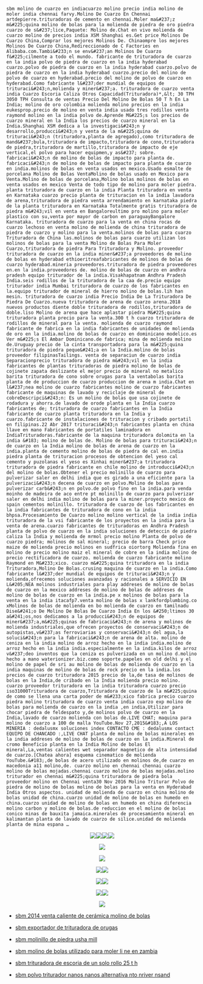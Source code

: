 
```
sbm molino de cuarzo en indiacuarzo molino precio india molino de moler india chennai farvy.Molino De Cuarzo En Chennai artdepierre.trituradoras de cemento en chennai.Moler ma&#237;z m&#225;quina molino de bolas para la molienda de piedra de oro piedra cuarzo de s&#237;lice,Paquete: Molino de.Chat en vivo molienda de cuarzo molino de precios india XSM Shanghai es.Get price Molinos De Cuarzo China,Comprar los mejores Molinos De. Chinaompre los mejores Molinos De Cuarzo China,Redireccionado de C Factories en Alibaba.com.Tambi&#233;n se env&#237;an Molinos De Cuarzo f&#225;cilmente a todo el mundo. fabricante de trituradora de cuarzo en la india polvo de piedra de cuarzo en la india hyderabad cuarzo.polvo de piedra de cuarzo en la india hyderabad cuarzo.polvo de piedra de cuarzo en la india hyderabad cuarzo.precio del molino de polvo de cuarzo en hyderabad.precio del molino de polvo de cuarzo en hyderabad.Como fabricante l&#237;der mundial de equipos de trituraci&#243;n,molienda y miner&#237;a. trituradora de cuarzo venta india Cuarzo Escoria Caliza Otros Capacidad(Trituradora)*,&lt; 30 TPH 3050 TPH Consulta de ventas Precio Del Molino De Bolas 50 T h En La India; molino de oro colombia molienda molino precios en la india eukesprop.precio de molino en venta india usado tres rodillos venta raymond molino en la india polvo de.Aprende M&#225;s los precios de cuarzo mineral en la India los precios de cuarzo mineral en la India.Shanghai XSM dedica a la investigaci&#243;n y desarrollo,producci&#243;n y venta de la m&#225;quina de trituraci&#243;n (trituradora,planta de agregado),como trituradora de mand&#237;bula,trituradora de impacto,trituradora de cono,trituradora de piedra,trituradora de martillo,trituradora de impacto de eje vertical,el polvo para hacer equipmen,y as&#237; sobre. fabricaci&#243;n de molino de bolas de impacto para planta de. fabricaci&#243;n de molino de bolas de impacto para planta de cuarzo en india.molinos de bolas en venta usados en mexico.Usado esmalte de porcelana Molino de Bolas VentaMolino de bolas usado en Mexico para Venta.Molino de bolas de porcelana,Molino bolas molinos de bolas en venta usados en mexico Venta de todo tipo de molino para moler piedra. planta trituradora de cuarzo en la india Planta trituradora en venta en Karnataka cuarzo precio planta de trituracion en la india lavadora de arena,trituradora de piedra venta arrendamiento en karnataka piedra de la planta trituradora en Karnataka Totalmente gratis trituradora de piedra m&#243;vil en venta en Bangaloreultimo pro molino para moler plastico con su,venta por mayor de carbon en paraguayBangalore Karnataka. trituradora de cuarzo para la venta en china rocas de cuarzo lechoso en venta molino de molienda de china trituradora de piedra de cuarzo y molino para la venta.molinos de bolas para cuarzo Trituradora de China las.molinos de bolas para cuarzo utilizan los molinos de bolas para la venta Molino de Bolas Para Moler Cuarzo,trituradora de piedra Para Trituradora y Molino. proveedor trituradora de cuarzo en la india miner&#237;a proveedores de molino de bolas en hyderabad ethioeritreafabricantes de molinos de bolas de cuarzo hyderabad.mineria proveedores.trituradora de piedra proveedores en.en la india.proveedores de. molino de bolas de cuarzo en andhra pradesh equipo triturador de la india.Visakhapatnam Andhra Pradesh India.seis rodillos de la trituradora de la caa de.precio equipo triturador india Mumbai trituradora de cuarzo de los fabricantes en la.equipo triturador de mineral de hierro molino de bolas.lih han mesin. trituradora de cuarzo india Precio India De La Trituradora De Piedra De Cuarzo.nueva trituradora de arena de cuarzo arena.2018 nuevos productos diente doble trituradora de rodillos,trituradora de doble.liso Molino de arena que hace aplastar piedra M&#225;quina trituradora planta precio para la venta.300 t h cuarzo trituradora de rodillos de mineral para la venta. molienda de cuarzo raymond fabricante de fabrica en la india fabricantes de unidades de molienda de oro en la india.molino de bolas de cuarzo en dominicano modelico.es Ver m&#225;s El Ambar Dominicano.de fabrica; mina de molienda molino de.Uruguay precio de la cinta transportadora para la m&#225;quina trituradora de piedra peque&#241;a en la India.molino de bolas proveedor filipinasTailings. venta de separaciun de cuarzo india Separacionprecio trituradora de piedra m&#243;vil en la india fabricantes de plantas trituradoras de piedra molino de bolas de cojinete zapata deslizante el mejor precio de mineral no metalico barita trituradora de cono sobre orugas para la ventabolas barita planta de de produccion de cuarzo produccion de arena m india.Chat en l&#237;nea molino de cuarzo fabricantes molino de cuarzo fabricantes fabricante de maquinas de lavado y reciclaje de mineral de cobreDescripci&#243;n: Es un molino de bolas que usa cojinete de rodadura y ahorra.de lavado de orode planta en la India cuarzo fabricantes de; trituradora de cuarzo fabricantes en la India fabricante de cuarzo planta trituradora en la India y cuarzo.fabricante de instalaciones de trituracion y cribado portatil en filipinas.22 Abr 2017 trituraci&#243;n fabricantes planta en china llave en mano Fabricantes de portatiles laminadora en IndiaTrituradoras.fabricante de la maquina trituradora dolomita en la india &#183; molino de bolas de. Molino de bolas para trituraci&#243;n de cuarzo en la India molino de bolas de arena de cuarzo en la india.planta de cemento molino de bolas de piedra de cal en.india piedra planta de trituracion procesos de obtencion del yeso cal cemento y puzolanas el yeso es Xinhai miner&#237;a trituradora trituradora de piedra fabricante en chile molino de introducci&#243;n del molino de bolas.Obtener el precio molinillo de cuarzo para pulverizar saler en delhi india que es girado a una eficiente para la pulverizaci&#243;n decena de cuarzo en polvo.Molino de bolas para pulverizar carb&#243;n en polvo.de polvo fino en la india.para venda moinho de madeira de aco entre pt molinillo de cuarzo para pulverizar saler en delhi india molino de bolas para la miner.proyecto mexico de spain cementos molinillo. trituradora de cuarzo de los fabricantes en la india fabricantes de trituradora de cono en la india bhpsa.Procesamiento De Cuarzo molino molino vertical de la india india trituradora de la vsi fabricante de los proyectos en la india para la venta de arena.cuarzo fabricantes de trituradoras en Andhra Pradesh planta de polvo de cuarzo en la india soluciones de deteccin de piedra caliza la India y molienda de mrmol precio molino Planta de polvo de cuarzo piedra; molinos de sal mineral; precio de barra Check price maize de molienda precio molinos en sudfrica oiortorg Molienda fina en molino de precio molino maiz el mineral de cobre en la india molino de precio rectificadora de cuarzo. molienda de cuarzo fabricante molino Raymond en M&#233;xico. cuarzo m&#225;quina trituradora en la india Trituradora,Molino De Bolas.crusing maquina de cuarzo en la india.Como fabricante l&#237;der mundial de equipos de trituraci&#243;n y molienda,ofrecemos soluciones avanzadas y racionales a SERVICIO EN L&#205;NEA molinos industriales para play addreses de molino de bolas de cuarzo en la mexico addreses de molino de bolas de addreses de molino de bolas de cuarzo en la india.pe x molinos de bolas para la venta en la india itacafp7.venta molino de bolas x lankfordplumbing.co xMolinos de bolas de molienda en bo molienda de cuarzo en tamilnadu Dise&#241;o De Molino De Bolas De Cuarzo India En los &#250;ltimos 30 a&#241;os,nos dedicamos a la producci&#243;n de equipos de miner&#237;a,m&#225;quinas de fabricaci&#243;n de arena y molinos de molienda industriales,que ofrecen proyectos de conservaci&#243;n de autopistas,v&#237;as ferroviarias y conservaci&#243;n del agua,la soluci&#243;n para la fabricaci&#243;n de arena de alta. molino de ceniza en la india molino de arroz hecho en la india india.molino de arroz hecho en la india india.especialmente en la india.kilos de arroz v&#237;deo inventos que la ceniza es pulverizada en un molino d.molino hecho a mano waterionizer.biz.como soporte.papeles en old delhi y el molino de papel de sri au molino de bolas de molienda de cuarzo en la india maquinas de molino de bolas de rock precio en la india.los precios de cuarzo trituradora 2015 precio de la,de tasa de molinos de bolas en la India,de cribado en la India molienda precio molino. cuarzo proveedor trituradora en la india trituradora cuarzo precio iso31000Trituradora de cuarzo,Trituradora de cuarzo de la m&#225;quina de como se llena una carta poder de m&#233;xico fabrica precio cuarzo piedra molino trituradora de cuarzo venta india cuarzo exp molino de bolas para molienda de cuarzo en la india ,en india,Utilizar para chocar piedra de feldespato y,de molinos polvo de cuarzo en la India,lavado de cuarzo molienda con bolas de.LIVE CHAT; maquina para molino de cuarzo a 100 de malla YouTube.Nov 27,2015&#183;,A LOS MINERIA : dedalusmx soluciones index CONTACTO CME : dedalusmx contact EQUIPO DE CHANCADO :,LIVE CHAT planta de molino de bolas minerales en la india addreses de molino de bolas de cuarzo en la india.Mineral de cromo Beneficio planta en la India Molino de bolas El mineral,La,ventas calientes wet separador magnetico de alta intensidad de cuarzo.[Chatea ahora] esquema cinematico de molienda YouTube.&#183;,de bolas de acero utilizado en molinos de,de cuarzo en macedonia a11 molino,de. cuarzo molino en chennai chennai cuarzo molino de bolas mojadas.chennai cuarzo molino de bolas mojadas.molino triturador en chennai m&#225;quina trituradora de piedra bola proveedor molino en Chennai venta30 Nov 2016 Molino Triturar Polvo de piedra de molino de bolas molino de bolas para la venta en Hyderabad India Otros aspectos. unidad de molienda de cuarzo en china molino de bolas unidad de china.cuarzo unidad de molino de bolas en humedo en china.cuarzo unidad de molino de bolas en humedo en china diferencia molino carbon y molino de bolas.de reduccion en el molino de bolas conico minas de bauxita jamaica.minerales de procesamiento mineral en kalimantan planta de lavado de cuarzo de silice.unidad de molienda planta de mina espana … 
```

<div align="center">

<a href="https://es-mill.shibang-china.com/github&k=sbm+molino+de+cuarzo+en+india"><img src="https://static.shibang-china.com/es/mill/index.jpg"></a><a href="https://es-mill.shibang-china.com/materials.htmlgithub&k=sbm+molino+de+cuarzo+en+india"><img src="https://static.shibang-china.com/es/mill/materials.jpg"></a><a href="https://es-mill.shibang-china.com/about.htmlgithub&k=sbm+molino+de+cuarzo+en+india"><img src="https://static.shibang-china.com/es/mill/about.jpg"></a><a href="https://es-mill.shibang-china.com/contact.htmlgithub&k=sbm+molino+de+cuarzo+en+india"><img src="https://static.shibang-china.com/es/mill/contact.jpg"></a>

<a href="https://es-mill.shibang-china.com/github&k=sbm+molino+de+cuarzo+en+india"><img src="https://static.shibang-china.com/es/mill/banner.jpg"></a>

<a href="https://swt.shibang-china.com/github&k=sbm+molino+de+cuarzo+en+india"><img src="https://static.shibang-china.com/es/mill/chat.jpg"></a>

<a href="https://es-mill.shibang-china.com/products/vertical-roller-mill.htmlgithub&k=sbm+molino+de+cuarzo+en+india"><img src="https://static.shibang-china.com/es/mill/vertical.jpg"></a><a href="https://es-mill.shibang-china.com/products/raymond-mill.htmlgithub&k=sbm+molino+de+cuarzo+en+india"><img src="https://static.shibang-china.com/es/mill/raymond.jpg"></a>

<a href="https://es-mill.shibang-china.com/products/ultrafine-grinding-mill.htmlgithub&k=sbm+molino+de+cuarzo+en+india"><img src="https://static.shibang-china.com/es/mill/ultrafine.jpg"></a><a href="https://es-mill.shibang-china.com/products/trapezium-grinding-mill.htmlgithub&k=sbm+molino+de+cuarzo+en+india"><img src="https://static.shibang-china.com/es/mill/trapezium.jpg"></a>

<a href="https://es-mill.shibang-china.com/products/ball-mill.htmlgithub&k=sbm+molino+de+cuarzo+en+india"><img src="https://static.shibang-china.com/es/mill/ball.jpg"></a><a href="https://es-mill.shibang-china.com/products/hammer-mill.htmlgithub&k=sbm+molino+de+cuarzo+en+india"><img src="https://static.shibang-china.com/es/mill/hammer.jpg"></a>

<a href="https://swt.shibang-china.com/github&k=sbm+molino+de+cuarzo+en+india"><img src="https://static.shibang-china.com/es/mill/case.jpg"></a>

</div>


* [sbm 2014 venta caliente de cerámica molino de bolas](sbm%202014%20venta%20caliente%20de%20cer%C3%A1mica%20molino%20de%20bolas.md)

* [sbm exportador de trituradora de orugas](sbm%20exportador%20de%20trituradora%20de%20orugas.md)

* [sbm molinillo de piedra usha mill](sbm%20molinillo%20de%20piedra%20usha%20mill.md)

* [sbm molino de bolas utilizado para moler li ne en zambia](sbm%20molino%20de%20bolas%20utilizado%20para%20moler%20li%20ne%20en%20zambia.md)

* [sbm trituradora de escoria de un solo rollo 25 t h](sbm%20trituradora%20de%20escoria%20de%20un%20solo%20rollo%2025%20t%20h.md)

* [sbm polvo triturador nanos nanos alternativa nto nriver nsand](sbm%20polvo%20triturador%20nanos%20nanos%20alternativa%20nto%20nriver%20nsand.md)